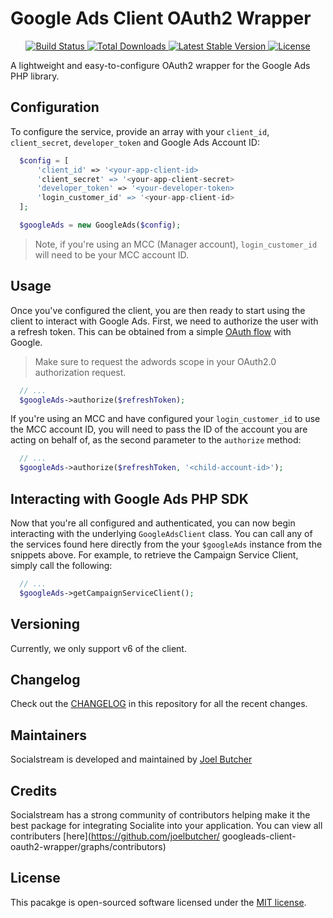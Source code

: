 # Google Ads Client OAuth2 Wrapper

<p align="center">
    <a href="https://github.com/joelbutcher/googleads-client-oauth2-wrapper/actions">
        <img src="https://github.com/joelbutcher/googleads-client-oauth2-wrapper/workflows/tests/badge.svg" alt="Build Status">
    </a>
    <a href="https://packagist.org/packages/joelbutcher/googleads-client-oauth2-wrapper">
        <img src="https://img.shields.io/packagist/dt/joelbutcher/googleads-client-oauth2-wrapper" alt="Total Downloads">
    </a>
    <a href="https://packagist.org/packages/joelbutcher/googleads-client-oauth2-wrapper">
        <img src="https://img.shields.io/packagist/v/joelbutcher/googleads-client-oauth2-wrapper" alt="Latest Stable Version">
    </a>
    <a href="https://packagist.org/packages/joelbutcher/googleads-client-oauth2-wrapper">
        <img src="https://img.shields.io/packagist/l/joelbutcher/googleads-client-oauth2-wrapper" alt="License">
    </a>
</p>

A lightweight and easy-to-configure OAuth2 wrapper for the Google Ads PHP library.

## Configuration

To configure the service, provide an array with your `client_id`, `client_secret`, `developer_token` and Google Ads Account ID:

```php
  $config = [
      'client_id' => '<your-app-client-id>
      'client_secret' => '<your-app-client-secret>
      'developer_token' => '<your-developer-token>
      'login_customer_id' => '<your-app-client-id>
  ];

  $googleAds = new GoogleAds($config);
```

> Note, if you're using an MCC (Manager account), `login_customer_id` will need to be your MCC account ID.

## Usage
Once you've configured the client, you are then ready to start using the client to interact with Google Ads. First, we need to authorize the user with a refresh token. This can be obtained from a simple [OAuth flow](https://github.com/googleapis/google-api-php-client#authentication-with-oauth) with Google.

> Make sure to request the adwords scope in your OAuth2.0 authorization request.

```php
  // ...
  $googleAds->authorize($refreshToken);
```

If you're using an MCC and have configured your `login_customer_id` to use the MCC account ID, you will need to pass the ID of the account you are acting on behalf of, as the second parameter to the `authorize` method:

```php
  // ...
  $googleAds->authorize($refreshToken, '<child-account-id>');
```

## Interacting with Google Ads PHP SDK
Now that you're all configured and authenticated, you can now begin interacting with the underlying `GoogleAdsClient` class. You can call any of the services found here directly from the your `$googleAds` instance from the snippets above. For example, to retrieve the Campaign Service Client, simply call the following:

```php
  // ...
  $googleAds->getCampaignServiceClient();
```

## Versioning
Currently, we only support v6 of the client.

## Changelog

Check out the [CHANGELOG](CHANGELOG.md) in this repository for all the recent changes.

## Maintainers

Socialstream is developed and maintained by [Joel Butcher](https://joelbutcher.co.uk)

## Credits

Socialstream has a strong community of contributors helping make it the best package for integrating Socialite into your application. You can view all contributers [here](https://github.com/joelbutcher/
googleads-client-oauth2-wrapper/graphs/contributors)

## License

This pacakge is open-sourced software licensed under the [MIT license](LICENSE.md).
